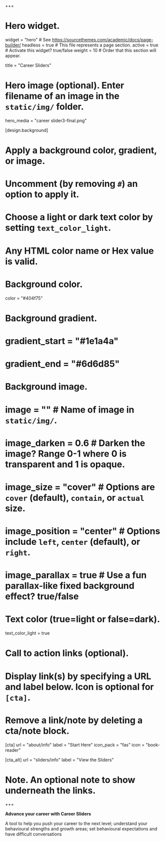 +++
# Hero widget.
widget = "hero"  # See https://sourcethemes.com/academic/docs/page-builder/
headless = true  # This file represents a page section.
active = true  # Activate this widget? true/false
weight = 10  # Order that this section will appear.

title = "Career Sliders"

# Hero image (optional). Enter filename of an image in the `static/img/` folder.
hero_media = "career slider3-final.png"

[design.background]
  # Apply a background color, gradient, or image.
  #   Uncomment (by removing `#`) an option to apply it.
  #   Choose a light or dark text color by setting `text_color_light`.
  #   Any HTML color name or Hex value is valid.

  # Background color.
  color = "#404f75"
  
  # Background gradient.
  # gradient_start = "#1e1a4a"
  # gradient_end = "#6d6d85"
  
  # Background image.
  # image = ""  # Name of image in `static/img/`.
  # image_darken = 0.6  # Darken the image? Range 0-1 where 0 is transparent and 1 is opaque.
  # image_size = "cover"  #  Options are `cover` (default), `contain`, or `actual` size.
  # image_position = "center"  # Options include `left`, `center` (default), or `right`.
  # image_parallax = true  # Use a fun parallax-like fixed background effect? true/false
  
  # Text color (true=light or false=dark).
  text_color_light = true

# Call to action links (optional).
#   Display link(s) by specifying a URL and label below. Icon is optional for `[cta]`.
#   Remove a link/note by deleting a cta/note block.
[cta]
  url = "about/info"
  label = "Start Here"
  icon_pack = "fas"
  icon = "book-reader"
  
[cta_alt]
  url = "sliders/info"
  label = "View the Sliders"

# Note. An optional note to show underneath the links.
+++

**Advance your career with Career Sliders**

A tool to help you push your career to the next level; understand your behavioural strengths and growth areas; set behavioural expectations and have difficult conversations
